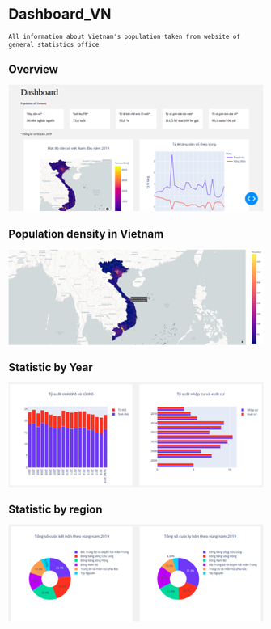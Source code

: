 # Dashboard_VN
    All information about Vietnam's population taken from website of general statistics office
## Overview
![overview](https://github.com/GiangHo/Dashboard_VN/blob/main/data/overview.png)
## Population density in Vietnam
![population density](https://github.com/GiangHo/Dashboard_VN/blob/main/data/PopulationDensity.png)
## Statistic by Year
![statistic by year](https://github.com/GiangHo/Dashboard_VN/blob/main/data/statisticByYear.png)
## Statistic by region
![statistic by region](https://github.com/GiangHo/Dashboard_VN/blob/main/data/statisticByRegion.png)